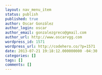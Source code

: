 ```yaml
---
layout: nav_menu_item
status: publish
published: true
author: Oscar González
author_login: oscar
author_email: gonzalezgreco@gmail.com
author_url: http://www.oscarvgg.com
wordpress_id: 1571
wordpress_url: http://codehero.co/?p=1571
date: 2013-07-21 19:18:12.000000000 -04:30
categories: []
tags: []
comments: []
---
```

 
